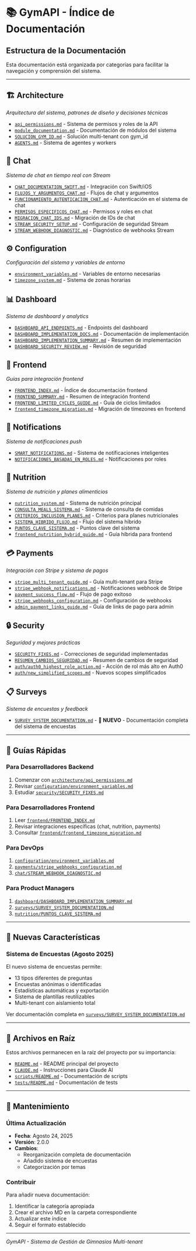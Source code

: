 # 📚 GymAPI - Índice de Documentación

## Estructura de la Documentación

Esta documentación está organizada por categorías para facilitar la navegación y comprensión del sistema.

---

## 🏗️ Architecture
*Arquitectura del sistema, patrones de diseño y decisiones técnicas*

- [`api_permissions.md`](architecture/api_permissions.md) - Sistema de permisos y roles de la API
- [`module_documentation.md`](architecture/module_documentation.md) - Documentación de módulos del sistema
- [`SOLUCION_GYM_ID.md`](architecture/SOLUCION_GYM_ID.md) - Solución multi-tenant con gym_id
- [`AGENTS.md`](architecture/AGENTS.md) - Sistema de agentes y workers

## 💬 Chat
*Sistema de chat en tiempo real con Stream*

- [`CHAT_DOCUMENTATION_SWIFT.md`](chat/CHAT_DOCUMENTATION_SWIFT.md) - Integración con Swift/iOS
- [`FLUJOS_Y_ARGUMENTOS_CHAT.md`](chat/FLUJOS_Y_ARGUMENTOS_CHAT.md) - Flujos de chat y argumentos
- [`FUNCIONAMIENTO_AUTENTICACION_CHAT.md`](chat/FUNCIONAMIENTO_AUTENTICACION_CHAT.md) - Autenticación en el sistema de chat
- [`PERMISOS_ESPECIFICOS_CHAT.md`](chat/PERMISOS_ESPECIFICOS_CHAT.md) - Permisos y roles en chat
- [`MIGRACION_CHAT_IDS.md`](chat/MIGRACION_CHAT_IDS.md) - Migración de IDs de chat
- [`STREAM_SECURITY_SETUP.md`](chat/STREAM_SECURITY_SETUP.md) - Configuración de seguridad Stream
- [`STREAM_WEBHOOK_DIAGNOSTIC.md`](chat/STREAM_WEBHOOK_DIAGNOSTIC.md) - Diagnóstico de webhooks Stream

## ⚙️ Configuration
*Configuración del sistema y variables de entorno*

- [`environment_variables.md`](configuration/environment_variables.md) - Variables de entorno necesarias
- [`timezone_system.md`](configuration/timezone_system.md) - Sistema de zonas horarias

## 📊 Dashboard
*Sistema de dashboard y analytics*

- [`DASHBOARD_API_ENDPOINTS.md`](dashboard/DASHBOARD_API_ENDPOINTS.md) - Endpoints del dashboard
- [`DASHBOARD_IMPLEMENTATION_DOCS.md`](dashboard/DASHBOARD_IMPLEMENTATION_DOCS.md) - Documentación de implementación
- [`DASHBOARD_IMPLEMENTATION_SUMMARY.md`](dashboard/DASHBOARD_IMPLEMENTATION_SUMMARY.md) - Resumen de implementación
- [`DASHBOARD_SECURITY_REVIEW.md`](dashboard/DASHBOARD_SECURITY_REVIEW.md) - Revisión de seguridad

## 🎨 Frontend
*Guías para integración frontend*

- [`FRONTEND_INDEX.md`](frontend/FRONTEND_INDEX.md) - Índice de documentación frontend
- [`FRONTEND_SUMMARY.md`](frontend/FRONTEND_SUMMARY.md) - Resumen de integración frontend
- [`FRONTEND_LIMITED_CYCLES_GUIDE.md`](frontend/FRONTEND_LIMITED_CYCLES_GUIDE.md) - Guía de ciclos limitados
- [`frontend_timezone_migration.md`](frontend/frontend_timezone_migration.md) - Migración de timezones en frontend

## 🔔 Notifications
*Sistema de notificaciones push*

- [`SMART_NOTIFICATIONS.md`](notifications/SMART_NOTIFICATIONS.md) - Sistema de notificaciones inteligentes
- [`NOTIFICACIONES_BASADAS_EN_ROLES.md`](notifications/NOTIFICACIONES_BASADAS_EN_ROLES.md) - Notificaciones por roles

## 🥗 Nutrition
*Sistema de nutrición y planes alimenticios*

- [`nutrition_system.md`](nutrition/nutrition_system.md) - Sistema de nutrición principal
- [`CONSULTA_MEALS_SISTEMA.md`](nutrition/CONSULTA_MEALS_SISTEMA.md) - Sistema de consulta de comidas
- [`CRITERIOS_INCLUSION_PLANES.md`](nutrition/CRITERIOS_INCLUSION_PLANES.md) - Criterios para planes nutricionales
- [`SISTEMA_HIBRIDO_FLUJO.md`](nutrition/SISTEMA_HIBRIDO_FLUJO.md) - Flujo del sistema híbrido
- [`PUNTOS_CLAVE_SISTEMA.md`](nutrition/PUNTOS_CLAVE_SISTEMA.md) - Puntos clave del sistema
- [`frontend_nutrition_hybrid_guide.md`](nutrition/frontend_nutrition_hybrid_guide.md) - Guía híbrida para frontend

## 💳 Payments
*Integración con Stripe y sistema de pagos*

- [`stripe_multi_tenant_guide.md`](payments/stripe_multi_tenant_guide.md) - Guía multi-tenant para Stripe
- [`stripe_webhook_notifications.md`](payments/stripe_webhook_notifications.md) - Notificaciones webhook de Stripe
- [`payment_success_flow.md`](payments/payment_success_flow.md) - Flujo de pago exitoso
- [`stripe_webhooks_configuration.md`](payments/stripe_webhooks_configuration.md) - Configuración de webhooks
- [`admin_payment_links_guide.md`](payments/admin_payment_links_guide.md) - Guía de links de pago para admin

## 🔒 Security
*Seguridad y mejores prácticas*

- [`SECURITY_FIXES.md`](security/SECURITY_FIXES.md) - Correcciones de seguridad implementadas
- [`RESUMEN_CAMBIOS_SEGURIDAD.md`](security/RESUMEN_CAMBIOS_SEGURIDAD.md) - Resumen de cambios de seguridad
- [`auth/auth0_highest_role_action.md`](auth/auth0_highest_role_action.md) - Acción de rol más alto en Auth0
- [`auth/new_simplified_scopes.md`](auth/new_simplified_scopes.md) - Nuevos scopes simplificados

## 📋 Surveys
*Sistema de encuestas y feedback*

- [`SURVEY_SYSTEM_DOCUMENTATION.md`](surveys/SURVEY_SYSTEM_DOCUMENTATION.md) - **📌 NUEVO** - Documentación completa del sistema de encuestas

---

## 📖 Guías Rápidas

### Para Desarrolladores Backend
1. Comenzar con [`architecture/api_permissions.md`](architecture/api_permissions.md)
2. Revisar [`configuration/environment_variables.md`](configuration/environment_variables.md)
3. Estudiar [`security/SECURITY_FIXES.md`](security/SECURITY_FIXES.md)

### Para Desarrolladores Frontend
1. Leer [`frontend/FRONTEND_INDEX.md`](frontend/FRONTEND_INDEX.md)
2. Revisar integraciones específicas (chat, nutrition, payments)
3. Consultar [`frontend/frontend_timezone_migration.md`](frontend/frontend_timezone_migration.md)

### Para DevOps
1. [`configuration/environment_variables.md`](configuration/environment_variables.md)
2. [`payments/stripe_webhooks_configuration.md`](payments/stripe_webhooks_configuration.md)
3. [`chat/STREAM_WEBHOOK_DIAGNOSTIC.md`](chat/STREAM_WEBHOOK_DIAGNOSTIC.md)

### Para Product Managers
1. [`dashboard/DASHBOARD_IMPLEMENTATION_SUMMARY.md`](dashboard/DASHBOARD_IMPLEMENTATION_SUMMARY.md)
2. [`surveys/SURVEY_SYSTEM_DOCUMENTATION.md`](surveys/SURVEY_SYSTEM_DOCUMENTATION.md)
3. [`nutrition/PUNTOS_CLAVE_SISTEMA.md`](nutrition/PUNTOS_CLAVE_SISTEMA.md)

---

## 🚀 Nuevas Características

### Sistema de Encuestas (Agosto 2025)
El nuevo sistema de encuestas permite:
- 13 tipos diferentes de preguntas
- Encuestas anónimas o identificadas
- Estadísticas automáticas y exportación
- Sistema de plantillas reutilizables
- Multi-tenant con aislamiento total

Ver documentación completa en [`surveys/SURVEY_SYSTEM_DOCUMENTATION.md`](surveys/SURVEY_SYSTEM_DOCUMENTATION.md)

---

## 📝 Archivos en Raíz

Estos archivos permanecen en la raíz del proyecto por su importancia:

- [`README.md`](/README.md) - README principal del proyecto
- [`CLAUDE.md`](/CLAUDE.md) - Instrucciones para Claude AI
- [`scripts/README.md`](/scripts/README.md) - Documentación de scripts
- [`tests/README.md`](/tests/README.md) - Documentación de tests

---

## 🔄 Mantenimiento

### Última Actualización
- **Fecha**: Agosto 24, 2025
- **Versión**: 2.0.0
- **Cambios**: 
  - Reorganización completa de documentación
  - Añadido sistema de encuestas
  - Categorización por temas

### Contribuir
Para añadir nueva documentación:
1. Identificar la categoría apropiada
2. Crear el archivo MD en la carpeta correspondiente
3. Actualizar este índice
4. Seguir el formato establecido

---

*GymAPI - Sistema de Gestión de Gimnasios Multi-tenant*